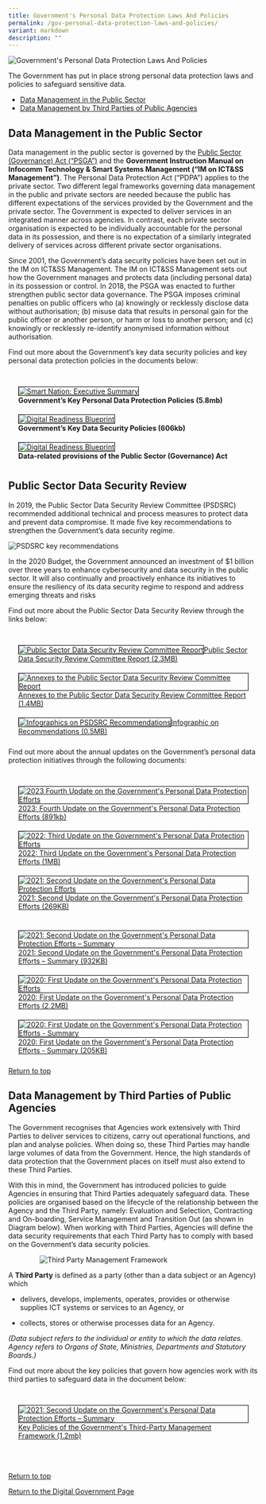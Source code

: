 ```yaml
---
title: Government's Personal Data Protection Laws And Policies
permalink: /gov-personal-data-protection-laws-and-policies/
variant: markdown
description: ""
---
```

![Government's Personal Data Protection Laws And Policies](/images/Digital%20Government/datasecurityinpublicsector.jpg)

The Government has put in place strong personal data protection laws and policies to safeguard sensitive data.

* [Data Management in the Public Sector](#data-management-in-the-public-sector)
* [Data Management by Third Parties of Public Agencies](#data-management-by-third-parties-of-public-agencies)

## Data Management in the Public Sector

Data management in the public sector is governed by the  <a href="https://sso.agc.gov.sg/Act/PSGA2018" target="_blank">Public Sector (Governance) Act (“PSGA”)</a> and the  **Government Instruction Manual on Infocomm Technology &amp; Smart Systems Management (“IM on ICT&amp;SS Management”)**. The Personal Data Protection Act (“PDPA”) applies to the private sector. Two different legal frameworks governing data management in the public and private sectors are needed because the public has different expectations of the services provided by the Government and the private sector. The Government is expected to deliver services in an integrated manner across agencies. In contrast, each private sector organisation is expected to be individually accountable for the personal data in its possession, and there is no expectation of a similarly integrated delivery of services across different private sector organisations.

Since 2001, the Government’s data security policies have been set out in the IM on ICT&amp;SS Management. The IM on ICT&amp;SS Management sets out how the Government manages and protects data (including personal data) in its possession or control. In 2018, the PSGA was enacted to further strengthen public sector data governance. The PSGA imposes criminal penalties on public officers who (a) knowingly or recklessly disclose data without authorisation; (b) misuse data that results in personal gain for the public officer or another person, or harm or loss to another person; and (c) knowingly or recklessly re-identify anonymised information without authorisation.

Find out more about the Government’s key data security policies and key personal data protection policies in the documents below:

<div class="row" style="padding: 20px 0px 0px 0px;">

<div class="col" style="padding: 10px 20px 10px 20px;">
<a href="https://www.smartnation.gov.sg/files/publications/smart-nation-strategy-nov2018.pdf"><img style="border:1px solid black;" src="/images/abt-smart-nation/sn_executive_summary.jpg" alt="Smart Nation: Executive Summary"></a><br><b>Government’s Key Personal Data Protection Policies (5.8mb)</b><br></div>
	
<div class="col" style="padding: 10px 20px 10px 20px;">
<a href="https://www.mci.gov.sg/files/dr%20blueprint.pdf"><img style="border:1px solid black;" src="/images/abt-smart-nation/digital-readiness-blueprint2.png" alt="Digital Readiness Blueprint"></a><br><b>Government’s Key Data Security Policies (606kb)</b><br></div>
	
<div class="col" style="padding: 10px 20px 10px 20px;">
<a href="https://sso.agc.gov.sg/Act/PSGA2018"><img style="border:1px solid black;" src="/images/abt-smart-nation/digital-readiness-blueprint2.png" alt="Digital Readiness Blueprint"></a><br><b>Data-related provisions of the Public Sector (Governance) Act</b><br></div>

</div>

## Public Sector Data Security Review

In 2019, the Public Sector Data Security Review Committee (PSDSRC) recommended additional technical and process measures to protect data and prevent data compromise. It made five key recommendations to strengthen the Government’s data security regime.

![PSDSRC key recommendations](/images/Digital%20Government/psdsrc_key_recommendation.png)

In the 2020 Budget, the Government announced an investment of $1 billion over three years to enhance cybersecurity and data security in the public sector. It will also continually and proactively enhance its initiatives to ensure the resiliency of its data security regime to respond and address emerging threats and risks

Find out more about the Public Sector Data Security Review through the links below:

<div class="row" style="padding: 20px 0px 0px 0px;">

<div class="col" style="padding: 10px 20px 10px 20px;"><a href="/files/publications/psdsrc-main-report-nov2019.pdf" target="_blank"><img style="border:1px solid black;" src="/images/abt-smart-nation/psdsrc-main-report-nov2019-1.jpg" alt="Public Sector Data Security Review Committee Report">Public Sector Data Security Review Committee Report (2.3MB)</a></div>

<div class="col" style="padding: 10px 20px 10px 20px;"><a href="/files/publications/annexes-to-the-psdsrc-final-report.pdf" target="_blank"><img style="border:1px solid black;" src="/images/abt-smart-nation/annexes-to-the-psdsrc-final-report-cover.jpg" alt="Annexes to the Public Sector Data Security Review Committee Report">Annexes to the Public Sector Data Security Review Committee Report (1.4MB)</a></div>	

<div class="col" style="padding: 10px 20px 10px 20px;"><a href="/files/abt-smart-nation/psdsrc-infographic.pdf" target="_blank"><img style="border:1px solid black;" src="/images/abt-smart-nation/psdsrc-infographic-cover.jpg" alt="Infographics on PSDSRC Recommendations">Infographic on Recommendations (0.5MB)</a></div>

</div>

Find out more about the annual updates on the Government’s personal data protection initiatives through the following documents:

<div class="row" style="padding: 20px 0px 0px 0px;">

<div class="col" style="padding: 10px 20px 10px 20px;"><a href="/files/publications/2023:%20fourth%20update%20on%20the%20government's%20personal%20data%20protection%20efforts.pdf" target="_blank"><img style="border:1px solid black;" src="/images/abt-smart-nation/2023-fourth-update-on-data-protection-efforts-cover.png" alt="2023 Fourth Update on the Government's Personal Data Protection Efforts">2023: Fourth Update on the Government's Personal Data Protection Efforts (891kb)</a></div>

<div class="col" style="padding: 10px 20px 10px 20px;"><a href="/files/publications/govt%20personal%20data%20protection%20efforts%202022.pdf" target="_blank"><img style="border:1px solid black;" src="/images/abt-smart-nation/2022-third-update-on-data-protection-efforts-cover.jpg" alt="2022: Third Update on the Government's Personal Data Protection Efforts">2022: Third Update on the Government's Personal Data Protection Efforts (1MB)</a></div>

<div class="col" style="padding: 10px 20px 10px 20px;"><a href="/files/publications/government-personal-data-protection-efforts-2021.pdf" target="_blank"><img style="border:1px solid black;" src="/images/abt-smart-nation/2021-report-update-on-pdprc.png" alt="2021: Second Update on the Government's Personal Data Protection Efforts">2021: Second Update on the Government's Personal Data Protection Efforts (269KB)</a></div>	

</div>

<div class="row" style="padding: 20px 0px 0px 0px;">

<div class="col" style="padding: 10px 20px 10px 20px;"><a href="/files/publications/government-personal-data-protection-efforts-2021-summary.pdf" target="_blank"><img style="border:1px solid black;" src="/images/abt-smart-nation/government-personal-data-protection-efforts-2021-summary-cover.jpg" alt="2021: Second Update on the Government's Personal Data Protection Efforts – Summary">2021: Second Update on the Government's Personal Data Protection Efforts – Summary (932KB)</a></div>
	
<div class="col" style="padding: 10px 20px 10px 20px;"><a href="/files/publications/annual-update-on-govt-personal-data-protection-efforts-2020.pdf" target="_blank"><img style="border:1px solid black;" src="/images/abt-smart-nation/annual-update-on-govt-personal-data-protection-efforts-2020-cover.jpg" alt="2020: First Update on the Government's Personal Data Protection Efforts">2020: First Update on the Government's Personal Data Protection Efforts (2.2MB)</a></div>

<div class="col" style="padding: 10px 20px 10px 20px;"><a href="/files/publications/annual-update-on-govt-personal-data-protection-efforts-nov2020-summary.pdf" target="_blank"><img style="border:1px solid black;" src="/images/abt-smart-nation/annual-update-on-govt-personal-data-protection-efforts-nov2020-summary_cover.jpg" alt="2020: First Update on the Government's Personal Data Protection Efforts - Summary">2020: First Update on the Government's Personal Data Protection Efforts - Summary (205KB)</a></div>	

</div>

[Return to top](#)

## Data Management by Third Parties of Public Agencies

The Government recognises that Agencies work extensively with Third Parties to deliver services to citizens, carry out operational functions, and plan and analyse policies. When doing so, these Third Parties may handle large volumes of data from the Government. Hence, the high standards of data protection that the Government places on itself must also extend to these Third Parties.

With this in mind, the Government has introduced policies to guide Agencies in ensuring that Third Parties adequately safeguard data. These policies are organised based on the lifecycle of the relationship between the Agency and the Third Party, namely: Evaluation and Selection, Contracting and On-boarding, Service Management and Transition Out (as shown in Diagram below). When working with Third Parties, Agencies will define the data security requirements that each Third Party has to comply with based on the Government’s data security policies.

<div style="width:100%;display:flex;justify-content:center;"><div style="width:75%;height:75%;"><img src="/images/Digital%20Government/pdp_third_party_framework.png" alt="Third Party Management Framework"></div></div>


A **Third Party** is defined as a party (other than a data subject or an Agency) which

*  delivers, develops, implements, operates, provides or otherwise supplies ICT systems or services to an Agency, or

*  collects, stores or otherwise processes data for an Agency.

*(Data subject refers to the individual or entity to which the data relates. Agency refers to Organs of State, Ministries, Departments and Statutory Boards.)*


Find out more about the key policies that govern how agencies work with its third parties to safeguard data in the document below:

<div class="row" style="padding: 20px 0px 0px 0px;">

<div class="col" style="padding: 10px 20px 10px 20px;"><a href="/files/publications/government-personal-data-protection-efforts-2021-summary.pdf" target="_blank"><img style="border:1px solid black;" src="/images/abt-smart-nation/government-personal-data-protection-efforts-2021-summary-cover.jpg" alt="2021: Second Update on the Government's Personal Data Protection Efforts – Summary">Key Policies of the Government's Third-Party Management Framework (1.2mb)</a></div>

<div class="col" style="padding: 10px 20px 10px 20px;"></div>
	
<div class="col" style="padding: 10px 20px 10px 20px;"></div>
	
</div>

[Return to top](#)

[Return to the Digital Government Page](/what-we-do/digital-singapore/digital-government/)
